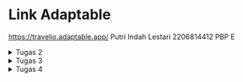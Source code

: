 <h1>Link Adaptable</h1>

https://travelio.adaptable.app/
Putri Indah Lestari
2206814412 
PBP E

<details>
<summary>Tugas 2</summary>
Implementasi Model-View-Template (MVT) pada Django
    
<h1>Jelaskan bagaimana cara kamu mengimplementasikan checklist di atas secara step-by-step (bukan hanya sekadar mengikuti tutorial)</h1>

Langkah 1: Membuat direktori dengan nama travelio di git dan menambahkan dependencies. Setelah itu saya membuat proyek Django dengan nama travelio dengan perintah django-admin startproject travelio .

Langkah 2: Membuat aplikasi main di proyek Django. Setelah menjalankan perintah di langkah 1, terbentuk direktori main. Lalu, jalankan python manage.py startapp main dan tambahkan 'main' ke list INSTALLED_APPS di settings.py (berdasarkan tutorial).
```python
INSTALLED_APPS = [
    'django.contrib.admin',
    'django.contrib.auth',
    'django.contrib.contenttypes',
    'main', 
    'django.contrib.sessions',
    'django.contrib.messages',
    'django.contrib.staticfiles',
]
```

Langkah 3: Routing di proyek dengan membuat berkas urls.py di direktori main.
```python
from django.urls import path
from main.views import show_main

app_name = 'main'

urlpatterns = [
    path('', show_main, name='show_main'),
]
```

Setelah itu, buka urls.py di direktori travelio. Import fungsi include from django.url agar adaptable bisa diakses.
```python
from django.contrib import admin
from django.urls import path
from django.urls import path, include


urlpatterns = [
    path('admin/', admin.site.urls),
    path('', include('main.urls')),
]
```

Langkah 4: Membuat model di aplikasi main dan mengisi dengan atribut name, amount, dan description, lalu migrasi model.
```python
from django.db import models

class Product(models.Model):
    name = models.CharField(max_length=255)
    amount = models.IntegerField()
    description = models.TextField()

```

Langkah 5: Mengimpor fungsi render di views.py dan menambahkan fungsi untuk dikembalikan ke template HTML.
```python
def show_main(request):
    context = {
        'name': 'Putri Indah Lestari',
        'class' : 'PBP E'
    }

    return render(request, "main.html", context)
```

Langkah 6: Melakukan git add commpit push di repositori travelio. Lalu, melakukan deployment aplikasi pada adaptable.

<h1>Buatlah bagan yang berisi request client ke web aplikasi berbasis Django beserta responnya dan jelaskan pada bagan tersebut kaitan antara urls.py, views.py, models.py, dan berkas html.</h1>

<h2>Bagan di bawah berisi request client ke web aplikasi berbasis Django. Panah yang mulai dari client menunjukan request client. Panah yang menuju client menunjukkan response.</h2>

[![Add-a-little-bit-of-body-text.png](https://i.postimg.cc/YqH85Q6T/Add-a-little-bit-of-body-text.png)](https://postimg.cc/jCMzNwkh)

<h1>Jelaskan mengapa kita menggunakan virtual environment? Apakah kita tetap dapat membuat aplikasi web berbasis Django tanpa menggunakan virtual environment?</h1>

Virtual environment adalah lingkungan isolasi dalam pengembangan softwase (web Django) yang tujuannya untuk:
- Isolasi dependensi: Venv memungkinkan mengelola dependensi proyek secara terpisah. Hal ini penting ketika kita bekerja pada proyek yang rawan terjadi konflik. 
- Keamanan: Venc dapat menghindari perubahan atau penyusupan berkas diluar kendali.
- Kontrol versi: Kita dapat membuat daftar dependensi proyek dan mengontrol versi yang digunakan untuk mereproduksi lingkungan pengembangan, uji, dan produksi.

Kita juga bisa membuat website berbasis Django tanpa venv, namun tidak dianjurkan karena tidak memiliki kelebihan-kelebihan di atas dan membuat pengerjaan menjadi lebih rumit. Maka dari itu, kita dianjurkan menggunakan venv dalam proyek pengembangan Django.

<h1>Jelaskan apakah itu MVC, MVT, MVVM dan perbedaan dari ketiganya.</h1>
MVC (Model View Controller), MVT (Model View Template), MVVM (Model View ViewModel) merupakan design arsitektur dalam pengembangan software. Berikut ini adalah penjelasan mengenai masing-masing pola dan perbedaannya:
1. Model View Controller (MVC)
- Model: Mengelola data aplikasi dan menjalankan logika bisnis.
- View: Menampilkan data dan informasi model ke pengguna 
- Controller: Menghubungkan dan mengontrol model dan view, mengatur alur aplikasi, dan menerima masukan pengguna.

2. Model View Template (MVT)
- Model: Mengelola data dan dan menjalankan logika bisnis.
- View: Menampilkan data ke pengguna.
- Template: Mengatur cara data yang ditampilkan dalam view. Berisi HTML yang bisa disisipkan data dari model.

3. Model View ViewModel (MVVM)
- Model: Mengelola data dan dan menjalankan logika bisnis.
- View: Menampilkan data ke pengguna.
- ViewModel: Perantara model dan view, mengubah data dari model jadi format yang bisa ditampilkan oleh view, menangani tindakan pengguna yang diteruskan ke model.

Perbedaan ketiganya adalah cara mengatur interaksi antara model, view, dan pengontrol. Di mana MVC merupakan pola yang sudah digunakan dalam berbagai kerangka kerja web, MVT adalah variasi Django dengan template untuk tampilan, sedangkan MVVM digunakan dalam pengembangan aplikasi desktop dan aplikasi berbasis interface yang kompleks.
</details>

<details>
<summary>Tugas 3</summary>
Implementasi Form dan Data Delivery pada Django
    
<h1>Apa perbedaan antara form POST dan form GET dalam Django?</h1>

- Form POST: Mengirim data melalui permintaan HTTP POST dengan mengirimkan formulir pendaftaran atau mengirim data yang akan disimpan ke server kemudian menerima kembali responsnya. Data yang dikirim melalui POST cenderung lebih aman karena tidak terlihat dalam URL (cocok untuk data sensitif, seperti password). 
POST tidak memiliki batasan ukuran data yang ketat, sehingga lebih cocok untuk mengirim data yang besar. 
- Form GET: Mengirim data melalui URL, yang terlihat dalam tautan dan biasanya digunakan untuk mengirim data yang tidak sensitif. 
GET memiliki batasan ukuran data yang lebih kecil, tergantung pada server dan browser. GET lebih tidak aman karena data dapat terlihat oleh siapa saja yang melihat URL dan dapat dibagikan sebagai tautan.

<h1>Apa perbedaan utama antara XML, JSON, dan HTML dalam konteks pengiriman data?</h1>

Dalam konteks pengiriman data, berikut adalah perbedaan utama dari XML, JSON, dan HTML:
- XML (eXtensible Markup Language): XML adalah format teks yang digunakan untuk menyusun dan mengirim data dalam struktur hierarkis/pohon. Biasanya digunakan untuk menyimpan dan berbagi data antar aplikasi, seperti web service dan pembuatan dokumen. XML bisa digunakan dalam C++, Java, atau Python. Kesimpulannya, XML fokus pada struktur data.

- JSON (JavaScript Object Notation): JSON adalah format teks yang mudah dibaca manusia maupun mesin yang digunakan untuk pertukaran data. JSON memiliki struktur data yang mirip objek JavaScript dan sering digunakan dalam pengembangan web dan API. Kesimpulannya, JSON fokus mentransfer data dengan struktur yang mudah dibaca.

- HTML (HyperText Markup Language): HTML adalah bahasa markup untuk membuat aplikasi dan halaman web. HTML digunakan untuk menampilkan data, mengubah teks menjadi gambar, dan bagaimana dokumen diakses di browser. Tetapi, HTML tidak dirancang untuk pertukaran data melalui jaringan seperti XML atau JSON. Kesimpulannya, HTML fokus bagaimana penyajian data.

<h1>Mengapa JSON sering digunakan dalam pertukaran data antara aplikasi web modern?</h1>

JSON sering digunakan dalam pertukaran daya antara aplikasi dan web modern karena sifatnya yang:

- Ringan: JSON adalah format teks yang ringan, mudah dibaca, mudah dikirim, dan efisien untuk aplikasi web.

- Mudah Dibaca: JSON mudah dibaca oleh bahasa manusia dan komputer, sehingga mudah untuk dipahami dan dimanipulasi datanya.

- Bahasa Agnostik: JSON dapat digunakan dengan berbagai bahasa pemrograman. Hal ini berguna dalam pertukaran data antar platform.

- Struktur Data Sederhana: JSON memiliki struktur data yang sederhana dan mudah dipahami, tidak seperti format lainnya.

- Fleksibilitas dalam Representasi Data: JSON memungkinkan representasi fleksibel dari berbagai jenis data seperti tipe data string dan integer, serta struktur yang lebih kompleks seperti objek dan array.

<h1> Jelaskan bagaimana cara kamu mengimplementasikan checklist di atas secara step-by-step (bukan hanya sekadar mengikuti tutorial).</h1>

a. Buat Input Form untuk Menambahkan Objek pada App Sebelumnya
- Langkah pertama membuat berkas baru di direktori main (forms.py) yang berisi:
```python
from django.forms import ModelForm
from main.models import Product

class ProductForm(ModelForm):
    class Meta:
        model = Product
        fields = ["name", "amount", "description"]
```
- Modifikasi (views.py) dengan mengimport modul dan fungsi create_product
```python
def create_product(request):
    form = ProductForm(request.POST or None)

    if form.is_valid() and request.method == "POST":
        form.save()
        return HttpResponseRedirect(reverse('main:show_main'))

    context = {'form': form}
    return render(request, "create_product.html", context)
```
- Mengubah fungsi show_main
- Menambahkan path di bawah ke urlpattern
```python
path('create-product', create_product, name='create_product'),
```
- Membuat berkas HTML (create_product.html) di direktori main/templates yang berisi:
```html
{% extends 'base.html' %} 

{% block content %}
<h1>Add New Product</h1>

<form method="POST">
    {% csrf_token %}
    <table>
        {{ form.as_table }}
        <tr>
            <td></td>
            <td>
                <input type="submit" value="Add Product"/>
            </td>
        </tr>
    </table>
</form>

{% endblock %}
```
b. Menambahkan 5 Fungsi Views (melihat objek yang sudah ditambahkan).
- Dengan format HTML, XML, JSON, XML by ID, dan JSON by ID.
- Import
```python
from django.http import HttpResponseRedirect
from main.forms import ProductForm
from django.urls import reverse
from main.models import Product
from django.http import HttpResponse
from django.core import serializers
```
- Buat fungsi create_product untuk menampilkan data produk di HTML.
- Megubah fungsi show_main pada berkas views.py
```python
def show_main(request):
    products = Product.objects.all()

    context = {
        'name': 'Putri Indah Lestari', # Nama kamu
        'class': 'PBP E', # Kelas PBP kamu
        'products': products
    }

    return render(request, "main.html", context)
```
- Menambah fungsi show_xml dan show_json untuk mengembalikan data dalam bentuk XML dan JSON
```python
def show_xml(request):
    data = Product.objects.all()
    return HttpResponse(serializers.serialize("xml", data), content_type="application/xml")

def show_json(request):
    data = Product.objects.all()
    return HttpResponse(serializers.serialize("json", data), content_type="application/json")
```
- Menambah fungsi show_xml_by_id dan show_json_by_id
```python
def show_xml_by_id(request, id):
    data = Product.objects.filter(pk=id)
    return HttpResponse(serializers.serialize("xml", data), content_type="application/xml")

def show_json_by_id(request, id):
    data = Product.objects.filter(pk=id)
    return HttpResponse(serializers.serialize("json", data), content_type="application/json")
```
c. Membuat Routing URL Tiap Views 
- Import fungsi ke urls.py di folder main yang sudah dibuat di atas
```python
from main.views import show_main, create_product, show_xml, show_json, show_xml_by_id, show_json_by_id
```
- Tambahkan path ke urlpatterns untuk akses fungsi yang sudah diimpor.

d. Mengakses URL dengan Postman
- Send request dengan method get di Postman pakai:
- http://localhost:8000
  [![Screenshot-2023-09-18-141442.png](https://i.postimg.cc/rmt7HcC7/Screenshot-2023-09-18-141442.png)](https://postimg.cc/mzBdcvnS)

  [![Screenshot-2023-09-20-091821.png](https://i.postimg.cc/HWZ6kSw2/Screenshot-2023-09-20-091821.png)](https://postimg.cc/qgKsmxZh)

  [![Screenshot-2023-09-20-091833.png](https://i.postimg.cc/5NQSNfN4/Screenshot-2023-09-20-091833.png)](https://postimg.cc/3d7vt5vV)

  [![Screenshot-2023-09-20-091847.png](https://i.postimg.cc/VNgjH64R/Screenshot-2023-09-20-091847.png)](https://postimg.cc/mcczPTvz)

  [![Screenshot-2023-09-20-091856.png](https://i.postimg.cc/Y9S1cHsw/Screenshot-2023-09-20-091856.png)](https://postimg.cc/WDQDrQV9)
  
- http://localhost:8000/xml
  [![Screenshot-2023-09-18-141548.png](https://i.postimg.cc/1tpJ6zKR/Screenshot-2023-09-18-141548.png)](https://postimg.cc/WF1GcTKx)
  
- http://localhost:8000/xml/1
  [![Screenshot-2023-09-18-141717.png](https://i.postimg.cc/LXdxnPL0/Screenshot-2023-09-18-141717.png)](https://postimg.cc/CZNG2zvj)
  
- http://localhost:8000/json
  [![Screenshot-2023-09-18-141744.png](https://i.postimg.cc/WbsfG0KB/Screenshot-2023-09-18-141744.png)](https://postimg.cc/Wtfnjqs8)
  
- http://localhost:8000/json/1
  [![Screenshot-2023-09-18-141803.png](https://i.postimg.cc/jS5g9tRv/Screenshot-2023-09-18-141803.png)](https://postimg.cc/3dsF0M4D)

e. BONUS
- Menambahkan kode di bawah pada main.html
  [![Screenshot-2023-09-19-141818.png](https://i.postimg.cc/kXPKBtwL/Screenshot-2023-09-19-141818.png)](https://postimg.cc/SjVJPRBG)
  
```html
<h2>{{ products.count }} saved item(s) in this app</h2>
```
</details>

<details>
<summary>Tugas 4</summary>
Implementasi Autentikasi, Session, dan Cookies pada Django

<h1>Apa itu Django UserCreationForm, dan jelaskan apa kelebihan dan kekurangannya?</h1>

Django UserCreationForm merupakan formulir bawaan Django untuk mempermudah pembuatan akun pengguna dalam aplikasi web dengan Django. Berikut kelebihan dan kekurangannya:
a. Kelebihan
- Tidak rumit dalam proses pendaftarannya karena mudah digunakan
- Memiliki validasi bawaan untuk memastikan data pengguna sesuai dengan persyaratan yang ditentukan.
- Form berintegrasi langsung dengan sistem otentikasi sehingga pengguna yang terdaftar mudah mengakses web.

b. Kekurangan
- Kurang fleksibel ketika menyesuaikan atribut tambahan pada model pengguna.
- Tampilan interface harus disesuaikan supaya lebih menarik.

<h1>Apa perbedaan antara autentikasi dan otorisasi dalam konteks Django, dan mengapa keduanya penting?</h1>

Autentikasi dan Otorisasi penting karena keduanya membantu melindungi keamanan dan integritas webyang kita buat. Autentikasi dapat memastikan hanya pengguna terdaftar yang dapat mengakses web, sedangkan Otorisasi akan mengontrol atau membatasi akses ke bagian sensitif web.

Perbedaannya adalah:
a. Autentikasi: Proses verifikasi identitas pengguna dengan memeriksa nama pengguna dan kata sandi yang dimasukkan. Lalu sistem akan memastikan hanya pengguna terdaftar yang dapat login atau mengakses web.

b. Otorisasi: Proses yang menentukan apa yang diizinkan atau dilarang bagi pengguna yang telah terautentikasi. Hal ini dilakukan untuk membatasi akses ke bagian sensitif web.

<h1>Apa itu cookies dalam konteks aplikasi web, dan bagaimana Django menggunakan cookies untuk mengelola data sesi pengguna?</h1>

Cookies adalah sepotong data kecil yang dikirim server ke browser web pengguna lalu browser akan menyimpan cookie tersebut dan mengirimkannya kembali ke server yang sama dengan permintaan selanjutnya.

Django menggunakan cookies untuk menyimpan dan mengelola data sesi pengguna, seperti preferensi atau status login. Data ini akan disimpan di server dan diidentifikasi oleh ID sesi di dalam cookie. Jadi, setiap pengguna berhasil login, Django akan membuat cookie sesi unik untuk pengguna tersebut. Cookie ini berisi ID sesi yang digunakan oleh Django untuk mengidentifikasi pengguna.

<h1>Apakah penggunaan cookies aman secara default dalam pengembangan web, atau apakah ada risiko potensial yang harus diwaspadai?</h1>

Secara default pengembangan web, penggunaan cookies aman dan sangat bermanfaat jika dikelola dengan baik. Namun, kita juga harus waspada karena cookies berpotensi melacak perilaku pengguna dan mengumpulkan informasi pribadi, data login, dan riwayat pencarian. Kalau webnya rentan, penyerang akan memanipulasi dan mengambil alih sesi pengguna. Hal ini akan mengancam keamanan data dan informasi pengguna.

Untuk itu, kita dapat meminimalisir risiko dengan menggunakan HTTPS untuk melindungi cookie dari peretas, menerapkan kebijakan privasi agar pengguna paham bagaimana data mereka digunakan, dan menghapus cookies yang tidak diperlukan secara teratur. 

<h1>Jelaskan bagaimana cara kamu mengimplementasikan checklist di atas secara step-by-step (bukan hanya sekadar mengikuti tutorial).</h1>
Langkah 1: Implementasi fungsi registrasi, login, dan logout dengan menambahkan import di views.py dalam direktori main.

```python
from django.shortcuts import redirect
from django.contrib.auth.forms import UserCreationForm
from django.contrib import messages  
```

lalu membuat fungsi register dengan parameter request.
```python
def register(request):
    form = UserCreationForm()

    if request.method == "POST":
        form = UserCreationForm(request.POST)
        if form.is_valid():
            form.save()
            messages.success(request, 'Your account has been successfully created!')
            return redirect('main:login')
    context = {'form':form}
    return render(request, 'register.html', context)
```

kemudian membuat register.html di main/templates seperti ini.
```html
{% extends 'base.html' %}

{% block meta %}
    <title>Register</title>
{% endblock meta %}

{% block content %}  

<div class = "login">
    
    <h1>Register</h1>  

        <form method="POST" >  
            {% csrf_token %}  
            <table>  
                {{ form.as_table }}  
                <tr>  
                    <td></td>
                    <td><input type="submit" name="submit" value="Daftar"/></td>  
                </tr>  
            </table>  
        </form>

    {% if messages %}  
        <ul>   
            {% for message in messages %}  
                <li>{{ message }}</li>  
                {% endfor %}  
        </ul>   
    {% endif %}

</div>  

{% endblock content %}
```

lalu import fungsi register ke urls.py dan menambahkan path url ke urlpatterns.
```python
from main.views import register
```
```python
path('register/', register, name='register'),
```

Langkah 2: Implementasi fungsi login_user di views.py (import authenticate terlebih dahulu)
```python
from django.contrib.auth import authenticate, login
```

```python
def login_user(request):
    if request.method == 'POST':
        username = request.POST.get('username')
        password = request.POST.get('password')
        user = authenticate(request, username=username, password=password)
        if user is not None:
            login(request, user)
            return redirect('main:show_main')
        else:
            messages.info(request, 'Sorry, incorrect username or password. Please try again.')
    context = {}
    return render(request, 'login.html', context)
```

kemudian membuat login.html di main/templates
```html
{% extends 'base.html' %}

{% block meta %}
    <title>Login</title>
{% endblock meta %}

{% block content %}

<div class = "login">

    <h1>Login</h1>

    <form method="POST" action="">
        {% csrf_token %}
        <table>
            <tr>
                <td>Username: </td>
                <td><input type="text" name="username" placeholder="Username" class="form-control"></td>
            </tr>
                    
            <tr>
                <td>Password: </td>
                <td><input type="password" name="password" placeholder="Password" class="form-control"></td>
            </tr>

            <tr>
                <td></td>
                <td><input class="btn login_btn" type="submit" value="Login"></td>
            </tr>
        </table>
    </form>

    {% if messages %}
        <ul>
            {% for message in messages %}
                <li>{{ message }}</li>
            {% endfor %}
        </ul>
    {% endif %}     
        
    Don't have an account yet? <a href="{% url 'main:register' %}">Register Now</a>

</div>

{% endblock content %}
```

jangan lupa import login_user dan tambahkan urlpatterns
```python
from main.views import login_user
```
```python
path('login/', login_user, name='login'),
```

Langkah 3: Implementasi fungsi logout di views.py, diawali dengan membuat fungsi logout_user dengan parameter request dan import juga.
```python
def logout_user(request):
    logout(request)
    return redirect('main:login')
```

```python
from django.contrib.auth import logout
```

lalu menambahkan button logout di main.html
```html
<a href="{% url 'main:logout' %}">
        <button>
            Logout
        </button>
    </a>
```

tahap terakhir, buka urls.py dan import fungsi logout_user di atas dan menambahkan path di urlpatterns
```python
from main.views import logout_user
```
```python
path('logout/', logout_user, name='logout'),
```

Langkah 4: Buat 2 akun dengan 3 dummy data
- Menjalankan python manage.py runserver pada direktori lokal. 
- Buka http://localhost:8000/, lalu register dengan username vina_voli dan rifda. 
- Setelah akun berhasil dibuat, login pada masing-masing akun, lalu saya menambahkan tiga dummy data dengan klik tombol Add New Product.

Langkah 5: Menghubungkan model item dengan user. Pertama membuka models.py di main dan import user.
```python
from django.contrib.auth.models import User
```

lalu menambahkan model product 
```python
class Product(models.Model):
    user = models.ForeignKey(User, on_delete=models.CASCADE)
```

kemudian mengubah bagian if pada fungsi create_product di views.py
```python
def create_product(request):
    form = ProductForm(request.POST or None)

    if form.is_valid() and request.method == "POST":
        product = form.save(commit=False)
        product.user = request.user
        product.save()
        return HttpResponseRedirect(reverse('main:show_main'))
```

lalu mengubah variabel product di show_main agar produk yang ditampilkan sesuai dengan pengguna yang sedang login
```python
def show_main(request):
    products = Product.objects.filter(user=request.user)
```

lalu jalankan python manage.py makemigration dan python manage.py migrate karena saya memodifikasi model.

Langkah 6: Menampilkan detail pengguna yang log in dengan mengganti value name pada fungsi show_main di views.py menjadi
```python
def show_main(request):
    products = Product.objects.filter(user=request.user)

    context = {
        'name': request.user.username,

    }
```

lalu, menerapkan cookies untuk data last login di halaman main dengan cara mengimpor di views.py
```python
import datetime
from django.http import HttpResponseRedirect
from django.urls import reverse
```

saya juga menambahkan cookie last_login untuk melihat terakhir kali login pengguna
```python
if user is not None:
    login(request, user)
    response = HttpResponseRedirect(reverse("main:show_main")) 
    response.set_cookie('last_login', str(datetime.datetime.now()))
    return response
```

tambahkan juga pada fungsi logout_user dan fungsi show_main
```python
def logout_user(request):
    logout(request)
    response = HttpResponseRedirect(reverse('main:login'))
    response.delete_cookie('last_login')
    return response
```

```python
def show_main(request):
    products = Product.objects.filter(user=request.user)

    context = {
        'name': request.user.username,
        'class': 'PBP E', # Kelas PBP kamu
        'products': products,
        'last_login': request.COOKIES['last_login'],
    }

    return render(request, "main.html", context)

```

jangan lupa menambah baris kode berikut di main.html untuk melihat data last login
```html
<h5>Sesi terakhir login: {{ last_login }}</h5>
```

<h1>BONUS</h1>
Implementasi bonus dengan membuat tiga fungsi berikut di views.py

```python
def add_amount(request, id):
    product = get_object_or_404(Product, pk=id)
    if product.amount >= 0:
        product.amount += 1
        product.save()
    return HttpResponseRedirect(reverse('main:show_main'))

def decrement_amount(request, id):
    product = get_object_or_404(Product, pk=id)
    if product.amount > 0:
        product.amount -= 1
        product.save()
    return HttpResponseRedirect(reverse('main:show_main'))

def delete_product(request, id):
    product = get_object_or_404(Product, pk=id)
    if product.user == request.user:
        product.delete()
    return HttpResponseRedirect(reverse('main:show_main'))
```

lalu tambahkan pathnya juga di urls.py.
```python
path('increment-amount/<int:id>/', add_amount, name='increment_amount'),
path('decrement-amount/<int:id>/', decrement_amount, name='decrement_amount'),
path('delete-product/<int:id>/', delete_product, name='delete_product'),
```

dan jangan lupa impor add_amount, decrement_amount, delete_product.

<h2>Tampilannya sebagai berikut</h2>

[![Screenshot-2023-09-26-155136.png](https://i.postimg.cc/4dcmsbZN/Screenshot-2023-09-26-155136.png)](https://postimg.cc/1n99KFfL)

</details>
